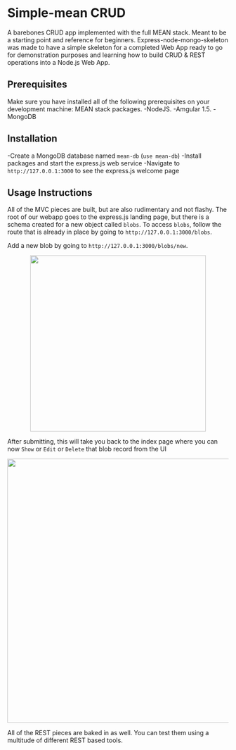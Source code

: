 # Simple-mean CRUD
A barebones CRUD app implemented with the full MEAN stack. Meant to be a starting point and reference for beginners.
Express-node-mongo-skeleton was made to have a simple skeleton for a completed Web App ready to go for demonstration purposes and learning how to build CRUD & REST operations into a Node.js Web App.

## Prerequisites
Make sure you have installed all of the following prerequisites on your development machine: MEAN stack packages.
-NodeJS.
-Amgular 1.5.
-MongoDB

## Installation
-Create a MongoDB database named `mean-db` (`use mean-db`)
-Install packages and start the express.js web service
-Navigate to `http://127.0.0.1:3000` to see the express.js welcome page

## Usage Instructions
All of the MVC pieces are built, but are also rudimentary and not flashy. The root of our webapp goes to the express.js landing page, but there is a schema created for a new object called `blobs`. To access `blobs`, follow the route that is already in place by going to `http://127.0.0.1:3000/blobs`.

Add a new blob by going to `http://127.0.0.1:3000/blobs/new`. 
<center><img src="https://s3.amazonaws.com/kennyonetime/blob_new.png" width="400"></center>

After submitting, this will take you back to the index page where you can now `Show` or `Edit` or `Delete` that blob record from the UI
<center><img src="https://s3.amazonaws.com/kennyonetime/blob_all.png" width="600"></center>

All of the REST pieces are baked in as well. You can test them using a multitude of different REST based tools.
